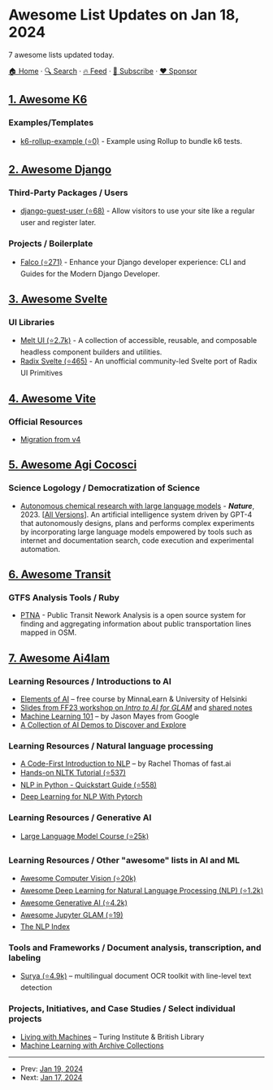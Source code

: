 # Awesome List Updates on Jan 18, 2024

7 awesome lists updated today.

[🏠 Home](/README.md) · [🔍 Search](https://www.trackawesomelist.com/search/) · [🔥 Feed](https://www.trackawesomelist.com/rss.xml) · [📮 Subscribe](https://trackawesomelist.us17.list-manage.com/subscribe?u=d2f0117aa829c83a63ec63c2f&id=36a103854c) · [❤️  Sponsor](https://github.com/sponsors/theowenyoung)



## [1. Awesome K6](/content/grafana/awesome-k6/README.md)

### Examples/Templates

*   [k6-rollup-example (⭐0)](https://github.com/grafana/k6-rollup-example) - Example using Rollup to bundle k6 tests.

## [2. Awesome Django](/content/wsvincent/awesome-django/README.md)

### Third-Party Packages / Users

*   [django-guest-user (⭐68)](https://github.com/julianwachholz/django-guest-user) - Allow visitors to use your site like a regular user and register later.

### Projects / Boilerplate

*   [Falco (⭐271)](https://github.com/tobi-de/falco) - Enhance your Django developer experience: CLI and Guides for the Modern Django Developer.

## [3. Awesome Svelte](/content/TheComputerM/awesome-svelte/README.md)

### UI Libraries

*   [Melt UI (⭐2.7k)](https://github.com/melt-ui/melt-ui) - A collection of accessible, reusable, and composable headless component builders and utilities.
*   [Radix Svelte (⭐465)](https://github.com/radix-svelte/radix-svelte) - An unofficial community-led Svelte port of Radix UI Primitives

## [4. Awesome Vite](/content/vitejs/awesome-vite/README.md)

### Official Resources

*   [Migration from v4](https://vitejs.dev/guide/migration.html)

## [5. Awesome Agi Cocosci](/content/YuzheSHI/awesome-agi-cocosci/README.md)

### Science Logology / Democratization of Science

*   [Autonomous chemical research with large language models](https://www.nature.com/articles/s41586-023-06792-0) - ***Nature***, 2023. \[[All Versions](https://scholar.google.com/scholar?cluster=8097577445064259203\&hl=en\&as_sdt=0,5)]. An artificial intelligence system driven by GPT-4 that autonomously designs, plans and performs complex experiments by incorporating large language models empowered by tools such as internet and documentation search, code execution and experimental automation.

## [6. Awesome Transit](/content/CUTR-at-USF/awesome-transit/README.md)

### GTFS Analysis Tools / Ruby

*   [PTNA](https://wiki.openstreetmap.org/wiki/Public_Transport_Network_Analysis) - Public Transit Nework Analysis is a open source system for finding and aggregating information about public transportation lines mapped in OSM.

## [7. Awesome Ai4lam](/content/AI4LAM/awesome-ai4lam/README.md)

### Learning Resources / Introductions to AI

*   [Elements of AI](https://www.elementsofai.com/) – free course by MinnaLearn & University of Helsinki
*   [Slides from FF23 workshop on *Intro to AI for GLAM*](https://docs.google.com/presentation/d/1dVdS3u-XS2RDexNm3RlwICCsh5gBmdi1pBARgIGnPN8) and [shared notes](https://pad.carpentries.org/intro-ai-ff2023)
*   [Machine Learning 101](https://docs.google.com/presentation/d/1kSuQyW5DTnkVaZEjGYCkfOxvzCqGEFzWBy4e9Uedd9k/edit#slide=id.g168a3288f7_0_58) – by Jason Mayes from Google
*   [A Collection of AI Demos to Discover and Explore](https://exploreai.jisc.ac.uk/)

### Learning Resources / Natural language processing

*   [A Code-First Introduction to NLP](https://www.fast.ai/posts/2019-07-08-fastai-nlp.html) – by Rachel Thomas of fast.ai
*   [Hands-on NLTK Tutorial (⭐537)](https://github.com/hb20007/hands-on-nltk-tutorial#readme)
*   [NLP in Python - Quickstart Guide (⭐558)](https://github.com/NirantK/NLP_Quickbook#readme)
*   [Deep Learning for NLP With Pytorch](https://pytorch.org/tutorials/beginner/deep_learning_nlp_tutorial.html)

### Learning Resources / Generative AI

*   [Large Language Model Course (⭐25k)](https://github.com/mlabonne/llm-course#readme)

### Learning Resources / Other "awesome" lists in AI and ML

*   [Awesome Computer Vision (⭐20k)](https://github.com/jbhuang0604/awesome-computer-vision#readme)
*   [Awesome Deep Learning for Natural Language Processing (NLP) (⭐1.2k)](https://github.com/brianspiering/awesome-dl4nlp#readme)
*   [Awesome Generative AI (⭐4.2k)](https://github.com/steven2358/awesome-generative-ai#readme)
*   [Awesome Jupyter GLAM (⭐19)](https://github.com/LibraryCarpentry/awesome-jupyter-glam#readme)
*   [The NLP Index](https://index.quantumstat.com)

### Tools and Frameworks / Document analysis, transcription, and labeling

*   [Surya (⭐4.9k)](https://github.com/VikParuchuri/surya#readme) – multilingual document OCR toolkit with line-level text detection

### Projects, Initiatives, and Case Studies / Select individual projects

*   [Living with Machines](https://livingwithmachines.ac.uk) – Turing Institute & British Library
*   [Machine Learning with Archive Collections](https://blog.archiveshub.jisc.ac.uk/2022/02/28/machine-learning-with-archive-collections/)

---

- Prev: [Jan 19, 2024](/content/2024/01/19/README.md)
- Next: [Jan 17, 2024](/content/2024/01/17/README.md)